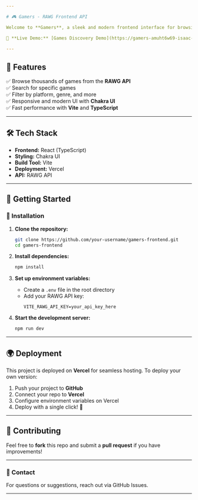 ```yaml
---

# 🎮 Gamers - RAWG Frontend API  

Welcome to **Gamers**, a sleek and modern frontend interface for browsing games using the **RAWG API**. Built with **React (TypeScript)** and powered by **Vite**, this project provides an intuitive and responsive UI using **Chakra UI**. Deployed seamlessly on **Vercel**.  

🚀 **Live Demo:** [Games Discovery Demo](https://gamers-amuht6w69-isaac-ssembuusis-projects.vercel.app/)  

---
```


## 📌 Features  

✅ Browse thousands of games from the **RAWG API**  
✅ Search for specific games  
✅ Filter by platform, genre, and more  
✅ Responsive and modern UI with **Chakra UI**  
✅ Fast performance with **Vite** and **TypeScript**  

---

## 🛠️ Tech Stack  

- **Frontend:** React (TypeScript)  
- **Styling:** Chakra UI  
- **Build Tool:** Vite  
- **Deployment:** Vercel  
- **API:** RAWG API  

---

## 🚀 Getting Started  

### 🔧 Installation  

1. **Clone the repository:**  
   ```sh
   git clone https://github.com/your-username/gamers-frontend.git
   cd gamers-frontend
   ```

2. **Install dependencies:**  
   ```sh
   npm install
   ```

3. **Set up environment variables:**  
   - Create a `.env` file in the root directory  
   - Add your RAWG API key:  
     ```
     VITE_RAWG_API_KEY=your_api_key_here
     ```

4. **Start the development server:**  
   ```sh
   npm run dev
   ```

---

## 🌍 Deployment  

This project is deployed on **Vercel** for seamless hosting. To deploy your own version:  

1. Push your project to **GitHub**  
2. Connect your repo to **Vercel**  
3. Configure environment variables on Vercel  
4. Deploy with a single click! 🎉  

---

## 🤝 Contributing  

Feel free to **fork** this repo and submit a **pull request** if you have improvements!  

---

### 📩 Contact  

For questions or suggestions, reach out via GitHub Issues.

---
